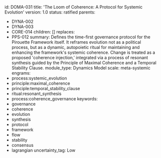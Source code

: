 id: DOMA-031
title: 'The Loom of Coherence: A Protocol for Systemic Evolution'
version: 1.0
status: ratified
parents:
- DYNA-002
- DYNA-003
- CORE-014
children: []
replaces:
- PPS-012
summary: Defines the time-first governance protocol for the Pirouette Framework itself.
  It reframes evolution not as a political process, but as a dynamic, autopoietic
  ritual for maintaining and enhancing the framework's systemic coherence. Change
  is treated as a proposed 'coherence injection,' integrated via a process of resonant
  synthesis guided by the Principle of Maximal Coherence and a Temporal Stability
  Clause.
module_type: Dynamics Model
scale: meta-systemic
engrams:
- process:systemic_evolution
- principle:maximal_coherence
- principle:temporal_stability_clause
- ritual:resonant_synthesis
- process:coherence_governance
keywords:
- governance
- coherence
- evolution
- synthesis
- protocol
- framework
- flow
- stability
- consensus
- lagrangian
uncertainty_tag: Low